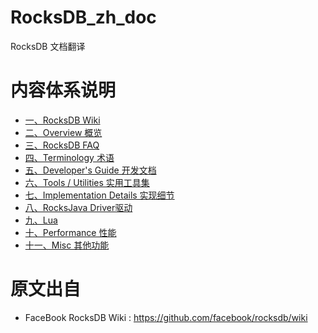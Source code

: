 # RocksDB_zh_doc
RocksDB 文档翻译

# 内容体系说明
* [一、RocksDB Wiki](#Wiki)
* [二、Overview 概览](#概览)
* [三、RocksDB FAQ](#FAQ)
* [四、Terminology 术语](#术语)
* [五、Developer's Guide 开发文档](#开发文档)
* [六、Tools / Utilities 实用工具集](#实用工具集)
* [七、Implementation Details 实现细节](#实现细节)
* [八、RocksJava Driver驱动](#RocksJava)
* [九、Lua](#Lua)
* [十、Performance 性能](#性能)
* [十一、Misc 其他功能](#其他功能)

# 原文出自

* FaceBook RocksDB Wiki : https://github.com/facebook/rocksdb/wiki
